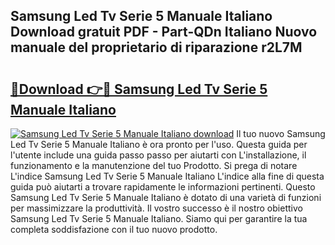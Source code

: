 ## Samsung Led Tv Serie 5 Manuale Italiano Download gratuit PDF - Part-QDn Italiano Nuovo manuale del proprietario di riparazione r2L7M

# <h2><a href="http://dfb54w.blite.top/?on=Samsung+Led+Tv+Serie+5+Manuale+Italiano">🔗Download 👉🔴 Samsung Led Tv Serie 5 Manuale Italiano</a></h2>

[![Samsung Led Tv Serie 5 Manuale Italiano download](https://i.imgur.com/lujVjoI.png)](http://dfb54w.blite.top/?on=Samsung+Led+Tv+Serie+5+Manuale+Italiano)
Il tuo nuovo Samsung Led Tv Serie 5 Manuale Italiano è ora pronto per l'uso. Questa guida per l'utente include una guida passo passo per aiutarti con L'installazione, il funzionamento e la manutenzione del tuo Prodotto. Si prega di notare L'indice Samsung Led Tv Serie 5 Manuale Italiano L'indice alla fine di questa guida può aiutarti a trovare rapidamente le informazioni pertinenti. Questo Samsung Led Tv Serie 5 Manuale Italiano è dotato di una varietà di funzioni per massimizzare la produttività. Il vostro successo è il nostro obiettivo Samsung Led Tv Serie 5 Manuale Italiano. Siamo qui per garantire la tua completa soddisfazione con il tuo nuovo prodotto.

